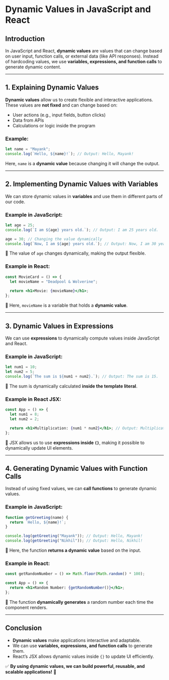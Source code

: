 # Dynamic Values in JavaScript and React

## Introduction
In JavaScript and React, **dynamic values** are values that can change based on user input, function calls, or external data (like API responses). Instead of hardcoding values, we use **variables, expressions, and function calls** to generate dynamic content.

---

## 1. Explaining Dynamic Values
**Dynamic values** allow us to create flexible and interactive applications. These values are **not fixed** and can change based on:
- User actions (e.g., input fields, button clicks)
- Data from APIs
- Calculations or logic inside the program

### Example:
```jsx
let name = "Mayank";
console.log(`Hello, ${name}!`); // Output: Hello, Mayank!
```
Here, `name` is a **dynamic value** because changing it will change the output.

---

## 2. Implementing Dynamic Values with Variables
We can store dynamic values in **variables** and use them in different parts of our code.

### Example in JavaScript:
```jsx
let age = 25;
console.log(`I am ${age} years old.`); // Output: I am 25 years old.

age = 30; // Changing the value dynamically
console.log(`Now, I am ${age} years old.`); // Output: Now, I am 30 years old.
```
🔹 The value of `age` changes dynamically, making the output flexible.

### Example in React:
```jsx
const MovieCard = () => {
  let movieName = "Deadpool & Wolverine";
  
  return <h1>Movie: {movieName}</h1>;
};
```
🔹 Here, `movieName` is a variable that holds a **dynamic value**.

---

## 3. Dynamic Values in Expressions
We can use **expressions** to dynamically compute values inside JavaScript and React.

### Example in JavaScript:
```jsx
let num1 = 10;
let num2 = 5;
console.log(`The sum is ${num1 + num2}.`); // Output: The sum is 15.
```
🔹 The sum is dynamically calculated **inside the template literal**.

### Example in React JSX:
```jsx
const App = () => {
  let num1 = 8;
  let num2 = 2;

  return <h1>Multiplication: {num1 * num2}</h1>; // Output: Multiplication: 16
};
```
🔹 JSX allows us to use **expressions inside `{}`**, making it possible to dynamically update UI elements.

---

## 4. Generating Dynamic Values with Function Calls
Instead of using fixed values, we can **call functions** to generate dynamic values.

### Example in JavaScript:
```jsx
function getGreeting(name) {
  return `Hello, ${name}!`;
}

console.log(getGreeting("Mayank")); // Output: Hello, Mayank!
console.log(getGreeting("Nikhil")); // Output: Hello, Nikhil!
```
🔹 Here, the function **returns a dynamic value** based on the input.

### Example in React:
```jsx
const getRandomNumber = () => Math.floor(Math.random() * 100);

const App = () => {
  return <h1>Random Number: {getRandomNumber()}</h1>;
};
```
🔹 The function **dynamically generates** a random number each time the component renders.

---

## Conclusion
- **Dynamic values** make applications interactive and adaptable.
- We can use **variables, expressions, and function calls** to generate them.
- React’s JSX allows dynamic values inside `{}` to update UI efficiently.

✅ **By using dynamic values, we can build powerful, reusable, and scalable applications!** 🚀

